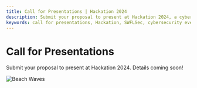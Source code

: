 ```yaml
---
title: Call for Presentations | Hackation 2024
description: Submit your proposal to present at Hackation 2024, a cybersecurity event by SWFLSec.
keywords: call for presentations, Hackation, SWFLSec, cybersecurity event
---
```


# Call for Presentations

Submit your proposal to present at Hackation 2024. Details coming soon!

![Beach Waves](images/beach-waves.jpg)
